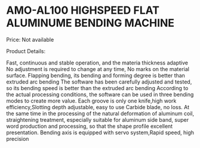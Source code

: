 # AMO-AL100 HIGHSPEED FLAT ALUMINUME BENDING MACHINE

Price: Not available

Product Details:

Fast, continuous and stable operation, and the materia thickness adaptive No adjustment is required to change at any time, No marks on the material surface.
Flapping bending, its bending and forming degree is better than extruded arc bending The software has been carefully adjusted and tested, so its bending speed is better than the extruded arc bending According to the actual processing conditions, the software can be used in three bending modes to create more value.
Each groove is only one knife,high work efficiency,Slotting depth adjustable, easy to use Carbide blade, no loss.
At the same time in the processing of the natural deformation of aluminum coil, straightening treatment, especially suitable for aluminum side band, super word production and processing, so that the shape profile excellent presentation.
Bending axis is equipped with servo system,Rapid speed, high precision
